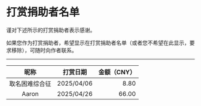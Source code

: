 # 打赏捐助者名单
谨对下述所示的打赏捐助者表示感谢。

如果您作为打赏捐助者，希望显示在打赏捐助者名单（或者您不希望在此显示，要求移除），可随时向作者联系。

---

|昵称   |打赏日期  |金额（CNY）|
|:-----:|:--------:|----------:|
|取名困难综合征|2025/04/06|      8.80|
|Aaron|2025/04/26|66.00|
